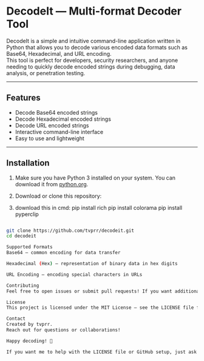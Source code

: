 # DecodeIt — Multi-format Decoder Tool

DecodeIt is a simple and intuitive command-line application written in Python that allows you to decode various encoded data formats such as Base64, Hexadecimal, and URL encoding.  
This tool is perfect for developers, security researchers, and anyone needing to quickly decode encoded strings during debugging, data analysis, or penetration testing.


---

## Features

- Decode Base64 encoded strings  
- Decode Hexadecimal encoded strings  
- Decode URL encoded strings  
- Interactive command-line interface  
- Easy to use and lightweight

---

## Installation

1. Make sure you have Python 3 installed on your system. You can download it from [python.org](https://www.python.org/downloads/).

2. Download or clone this repository:

3. download this in cmd:
pip install rich
pip install colorama
pip install pyperclip

```bash

git clone https://github.com/tvprr/decodeit.git
cd decodeit

Supported Formats
Base64 — common encoding for data transfer

Hexadecimal (Hex) — representation of binary data in hex digits

URL Encoding — encoding special characters in URLs

Contributing
Feel free to open issues or submit pull requests! If you want additional decoding formats or features, just ask.

License
This project is licensed under the MIT License — see the LICENSE file for details.

Contact
Created by tvprr.
Reach out for questions or collaborations!

Happy decoding! 🚀

If you want me to help with the LICENSE file or GitHub setup, just ask!
